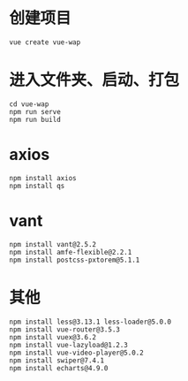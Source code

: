 # 创建项目
    vue create vue-wap

# 进入文件夹、启动、打包
    cd vue-wap
    npm run serve
    npm run build

# axios
    npm install axios
    npm install qs

# vant
    npm install vant@2.5.2
    npm install amfe-flexible@2.2.1
    npm install postcss-pxtorem@5.1.1

# 其他
    npm install less@3.13.1 less-loader@5.0.0
    npm install vue-router@3.5.3
    npm install vuex@3.6.2
    npm install vue-lazyload@1.2.3
    npm install vue-video-player@5.0.2
    npm install swiper@7.4.1
    npm install echarts@4.9.0
 
